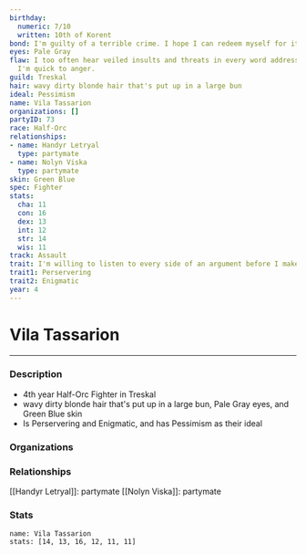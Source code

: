 ```yaml
---
birthday:
  numeric: 7/10
  written: 10th of Korent
bond: I'm guilty of a terrible crime. I hope I can redeem myself for it.
eyes: Pale Gray
flaw: I too often hear veiled insults and threats in every word addressed to me, and
  I'm quick to anger.
guild: Treskal
hair: wavy dirty blonde hair that's put up in a large bun
ideal: Pessimism
name: Vila Tassarion
organizations: []
partyID: 73
race: Half-Orc
relationships:
- name: Handyr Letryal
  type: partymate
- name: Nolyn Viska
  type: partymate
skin: Green Blue
spec: Fighter
stats:
  cha: 11
  con: 16
  dex: 13
  int: 12
  str: 14
  wis: 11
track: Assault
trait: I'm willing to listen to every side of an argument before I make my own judgment.
trait1: Perservering
trait2: Enigmatic
year: 4
---
```

# Vila Tassarion
---
### Description
- 4th year Half-Orc Fighter in Treskal
- wavy dirty blonde hair that's put up in a large bun, Pale Gray eyes, and Green Blue skin
- Is Perservering and Enigmatic, and has Pessimism as their ideal

### Organizations
### Relationships
[[Handyr Letryal]]: partymate
[[Nolyn Viska]]: partymate
### Stats
```statblock
name: Vila Tassarion
stats: [14, 13, 16, 12, 11, 11]
```